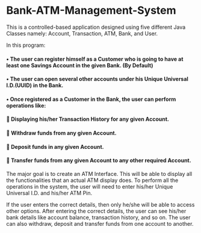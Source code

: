 # Bank-ATM-Management-System

This is a controlled-based application designed using five different Java Classes namely:
Account, Transaction, ATM, Bank, and User. 

In this program:
#### • The user can register himself as a Customer who is going to have at least one Savings Account in the given Bank. (By Default)
#### • The user can open several other accounts under his Unique Universal I.D.(UUID) in the Bank.
#### • Once registered as a Customer in the Bank, the user can perform operations like:

####    Displaying his/her Transaction History for any given Account.
####    Withdraw funds from any given Account.
####    Deposit funds in any given Account.
####    Transfer funds from any given Account to any other required Account.

       

The major goal is to create an ATM Interface. This will be able to display all the functionalities that an actual ATM display does. To perform all the operations in the system, the user will need to enter his/her Unique Universal I.D. and his/her ATM Pin. 


If the user enters the correct details, then only he/she will be able to access other options. After entering the correct details, the user can see his/her bank details like account balance, transaction history, and so on. The user can also withdraw, deposit and transfer funds from one account to another.
